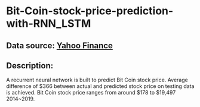# Bit-Coin-stock-price-prediction-with-RNN_LSTM
## Data source: [Yahoo Finance](https://finance.yahoo.com/quote/BTC-USD/history?p=BTC-USD)
## Description:
 A recurrent neural network is built to predict Bit Coin stock price. Average difference of $366 between actual and predicted stock price on testing data is achieved. Bit Coin stock price ranges from around $178 to $19,497 2014~2019.
